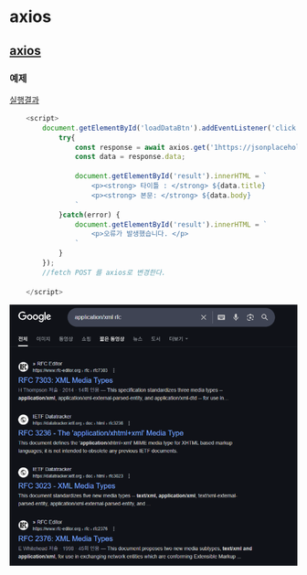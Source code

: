 # axios
## [axios]('https://axios-http.com/kr/docs/intro')


### 예제
[실행결과](./image/image.png)
```js
    <script>
        document.getElementById('loadDataBtn').addEventListener('click', async () => {
            try{
                const response = await axios.get('1https://jsonplaceholder.typicode.com/posts/1');
                const data = response.data;

                document.getElementById('result').innerHTML = `
                    <p><strong> 타이틀 : </strong> ${data.title}
                    <p><strong> 본문: </strong> ${data.body}
                `
            }catch(error) {
                document.getElementById('result').innerHTML = `
                    <p>오류가 발생했습니다. </p>
                `
            }
        });
        //fetch POST 를 axios로 변경한다.
        
    </script>
```



![rfc](./image/image-1.png)